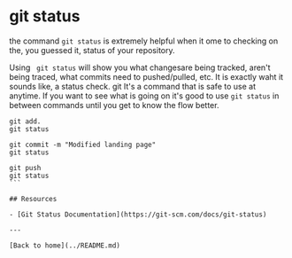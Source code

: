 # git status

the command `git status` is extremely helpful when it ome to checking on the, you guessed it, status of your repository.

Using ` git status` will show you what changesare being tracked, aren't being traced, what commits need to pushed/pulled, etc. It is exactly waht it sounds like, a status check.
git 
It's a command that is safe to use at anytime. If you want to see what is going on it's good to use `git status` in between commands until you get to know the flow better. 

````
git add. 
git status

git commit -m "Modified landing page"
git status

git push
git status
```

## Resources 

- [Git Status Documentation](https://git-scm.com/docs/git-status)

---

[Back to home](../README.md)
